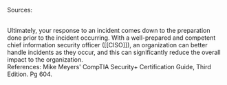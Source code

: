 Sources:

\
Ultimately, your response to an incident comes down to the preparation done prior to the incident occurring. With a well-prepared and competent chief information security officer ([[CISO]]), an organization can better handle incidents as they occur, and this can significantly reduce the overall impact to the organization.
\
References:
Mike Meyers' CompTIA Security+ Certification Guide, Third Edition. Pg 604.
